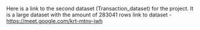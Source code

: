 Here is a link to the second dataset (Transaction_dataset) for the project. It is a large dataset with the amount of 283041 rows
link to dataset - https://meet.google.com/krt-mtnv-jwh

